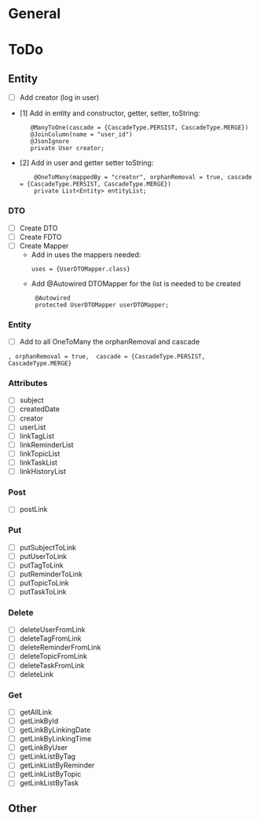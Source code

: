 # General

# ToDo

## Entity

- [ ] Add creator (log in user)
- [1] Add in entity and constructor, getter, setter, toString:
   ```
      @ManyToOne(cascade = {CascadeType.PERSIST, CascadeType.MERGE})
      @JoinColumn(name = "user_id")
      @JsonIgnore
      private User creator;
  ```
- [2] Add in user and getter setter toString:
  ```
      @OneToMany(mappedBy = "creator", orphanRemoval = true, cascade = {CascadeType.PERSIST, CascadeType.MERGE})
      private List<Entity> entityList;
  ```

### DTO

- [ ] Create DTO
- [ ] Create FDTO
- [ ] Create Mapper
    - Add in uses the mappers needed:
      ```
      uses = {UserDTOMapper.class}
      ```
    - Add @Autowired DTOMapper for the list is needed to be created
      ```
       @Autowired
       protected UserDTOMapper userDTOMapper;
      ```

### Entity

- [ ] Add to all OneToMany the orphanRemoval and cascade

```
, orphanRemoval = true,  cascade = {CascadeType.PERSIST, CascadeType.MERGE}
```

### Attributes

- [ ] subject
- [ ] createdDate
- [ ] creator
- [ ] userList
- [ ] linkTagList
- [ ] linkReminderList
- [ ] linkTopicList
- [ ] linkTaskList
- [ ] linkHistoryList

### Post

- [ ] postLink

### Put

- [ ] putSubjectToLink
- [ ] putUserToLink
- [ ] putTagToLink
- [ ] putReminderToLink
- [ ] putTopicToLink
- [ ] putTaskToLink

### Delete

- [ ] deleteUserFromLink
- [ ] deleteTagFromLink
- [ ] deleteReminderFromLink
- [ ] deleteTopicFromLink
- [ ] deleteTaskFromLink
- [ ] deleteLink

### Get

- [ ] getAllLink
- [ ] getLinkById
- [ ] getLinkByLinkingDate
- [ ] getLinkByLinkingTime
- [ ] getLinkByUser
- [ ] getLinkListByTag
- [ ] getLinkListByReminder
- [ ] getLinkListByTopic
- [ ] getLinkListByTask

## Other
